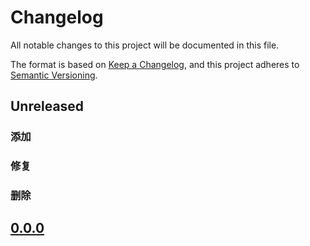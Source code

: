 # Changelog

All notable changes to this project will be documented in this file.

The format is based on [Keep a Changelog](https://keepachangelog.com/en/1.0.0/), and this project adheres
to [Semantic Versioning](https://semver.org/spec/v2.0.0.html).

## Unreleased

### 添加

### 修复

### 删除

## [0.0.0] 

[Unreleased]: https://gitee.com/rustsbi/bouffalo-rt/compare/v0.0.0...HEAD
[0.0.0]: https://gitee.com/rustsbi/bouffalo-rt/releases/tag/v0.0.0
